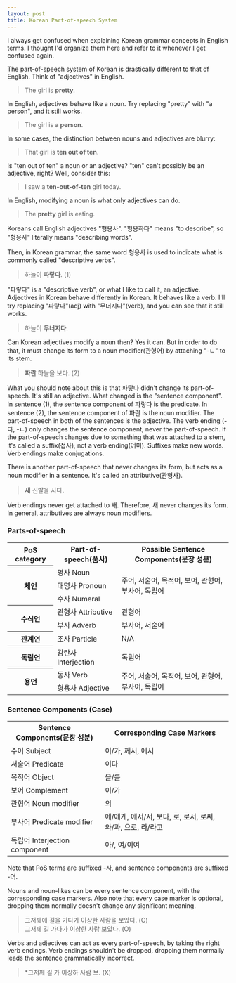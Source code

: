 ```yaml
---
layout: post
title: Korean Part-of-speech System
---
```


I always get confused when explaining Korean grammar concepts in English terms. I thought I'd organize them here and refer to it whenever I get confused again.

The part-of-speech system of Korean is drastically different to that of English. Think of "adjectives" in English. 

> The girl is **pretty**.

In English, adjectives behave like a noun. Try replacing "pretty" with "a person", and it still works.

> The girl is **a person**.

In some cases, the distinction between nouns and adjectives are blurry:

> That girl is **ten out of ten**.

Is "ten out of ten" a noun or an adjective? "ten" can't possibly be an adjective, right? Well, consider this:

> I saw a **ten-out-of-ten** girl today.

In English, modifying a noun is what only adjectives can do.

> The **pretty** girl is eating.

Koreans call English adjectives "형용사". "형용하다" means "to describe", so "형용사" literally means "describing words".

Then, in Korean grammar, the same word 형용사 is used to indicate what is commonly called "descriptive verbs". 

> 하늘이 **파랗다**. (1)

"파랗다" is a "descriptive verb", or what I like to call it, an adjective. Adjectives in Korean behave differently in Korean. It behaves like a verb. I'll try replacing "파랗다"(adj) with "무너지다"(verb), and you can see that it still works.

> 하늘이 **무너지다**.

Can Korean adjectives modify a noun then? Yes it can. But in order to do that, it must change its form to a noun modifier(관형어) by attaching "-ㄴ" to its stem.

> **파란** 하늘을 보다. (2)

What you should note about this is that 파랗다 didn't change its part-of-speech. It's still an adjective. What changed is the "sentence component". In sentence (1), the sentence component of 파랗다 is the predicate. In sentence (2), the sentence component of 파란 is the noun modifier. The part-of-speech in both of the sentences is the adjective. The verb ending (-다, -ㄴ) only changes the sentence component, never the part-of-speech. If the part-of-speech changes due to something that was attached to a stem, it's called a suffix(접사), not a verb ending(어미). Suffixes make new words. Verb endings make conjugations.

There is another part-of-speech that never changes its form, but acts as a noun modifier in a sentence. It's called an attributive(관형사).

> **새** 신발을 사다.

Verb endings never get attached to 새. Therefore, 새 never changes its form. In general, attributives are always noun modifiers.

<h3>Parts-of-speech</h3>
<table>
<tr>
	<th>PoS category</th>
	<th>Part-of-speech(품사)</th>
	<th>Possible Sentence Components(문장 성분)</th>
</tr>
<tr>
	<th rowspan="3">체언</th>
	<td>명사 Noun</td>
	<td rowspan="3">주어, 서술어, 목적어, 보어, 관형어, 부사어, 독립어</td>
</tr>
<tr>
	<td>대명사 Pronoun</td>
</tr>
<tr>
	<td>수사 Numeral</td>
</tr>
<tr>
	<th rowspan="2">수식언</th>
	<td>관형사 Attributive</td>
	<td>관형어</td>
</tr>
<tr>
	<td>부사 Adverb</td>
	<td>부사어, 서술어</td>
</tr>
<tr>
	<th rowspan="1">관계언</th>
	<td>조사 Particle</td>
	<td>N/A</td>
</tr>
<tr>
	<th rowspan="1">독립언</th>
	<td>감탄사 Interjection</td>
	<td>독립어</td>
</tr>
<tr>
	<th rowspan="2">용언</th>
	<td>동사 Verb</td>
	<td rowspan="2">주어, 서술어, 목적어, 보어, 관형어, 부사어, 독립어</td>
</tr>
<tr>
	<td>형용사 Adjective</td>
</tr>
</table>

<h3>Sentence Components (Case)</h3>
<table>
<tr>
	<th>Sentence Components(문장 성분)</th>
	<th>Corresponding Case Markers</th>
</tr>
<tr>
	<td>주어 Subject</td>
	<td>이/가, 께서, 에서</td>
</tr>
<tr>
	<td>서술어 Predicate</td>
	<td>이다</td>
</tr>
<tr>
	<td>목적어 Object</td>
	<td>을/를</td>
</tr>
<tr>
	<td>보어 Complement</td>
	<td>이/가</td>
</tr>
<tr>
	<td>관형어 Noun modifier</td>
	<td>의</td>
</tr>
<tr>
	<td>부사어 Predicate modifier</td>
	<td>에/에게, 에서/서, 보다, 로, 로서, 로써, 와/과, 으로, 라/라고</td>
</tr>
<tr>
	<td>독립어 Interjection component</td>
	<td>아/, 여/이여</td>
</tr>
</table>

Note that PoS terms are suffixed -사, and sentence components are suffixed -어.

Nouns and noun-likes can be every sentence component, with the corresponding case markers. Also note that every case marker is optional, dropping them normally doesn't change any significant meaning.

> 그저께에 길을 가다가 이상한 사람을 보았다. (O) <br>
> 그저께 길 가다가 이상한 사람 보았다. (O)

Verbs and adjectives can act as every part-of-speech, by taking the right verb endings. Verb endings shouldn't be dropped, dropping them normally leads the sentence grammatically incorrect.

> \*그저께 길 가 이상하 사람 보. (X)

